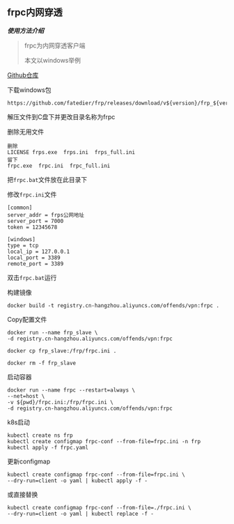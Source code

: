 ## **frpc内网穿透**

***使用方法介绍***

> frpc为内网穿透客户端
>
> 本文以windows举例

[Github仓库](https://github.com/fatedier/frp)

下载windows包

```
https://github.com/fatedier/frp/releases/download/v${version}/frp_${version}_windows_amd64.zip
```

解压文件到C盘下并更改目录名称为frpc

删除无用文件

```
删除
LICENSE frps.exe  frps.ini  frps_full.ini
留下
frpc.exe  frpc.ini  frpc_full.ini
```

把`frpc.bat`文件放在此目录下

修改`frpc.ini`文件

```
[common]
server_addr = frps公网地址
server_port = 7000
token = 12345678

[windows]
type = tcp
local_ip = 127.0.0.1           
local_port = 3389
remote_port = 3389
```

双击`frpc.bat`运行

构建镜像

```
docker build -t registry.cn-hangzhou.aliyuncs.com/offends/vpn:frpc .
```

Copy配置文件

```
docker run --name frp_slave \
-d registry.cn-hangzhou.aliyuncs.com/offends/vpn:frpc

docker cp frp_slave:/frp/frpc.ini .

docker rm -f frp_slave
```
启动容器

```
docker run --name frpc --restart=always \
--net=host \
-v ${pwd}/frpc.ini:/frp/frpc.ini \
-d registry.cn-hangzhou.aliyuncs.com/offends/vpn:frpc
```
k8s启动

```
kubectl create ns frp
kubectl create configmap frpc-conf --from-file=frpc.ini -n frp
kubectl apply -f frpc.yaml
```
更新configmap

```
kubectl create configmap frpc-conf --from-file=frpc.ini \
--dry-run=client -o yaml | kubectl apply -f -
```
或直接替换
```
kubectl create configmap frpc-conf --from-file=./frpc.ini \
--dry-run=client -o yaml | kubectl replace -f -
```